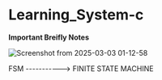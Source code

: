 # Learning_System-c

**Important Breifly Notes**

![Screenshot from 2025-03-03 01-12-58](https://github.com/user-attachments/assets/c5a66cdc-2960-4205-a769-7ce6e15927fd)


FSM -----------> FINITE STATE MACHINE 
